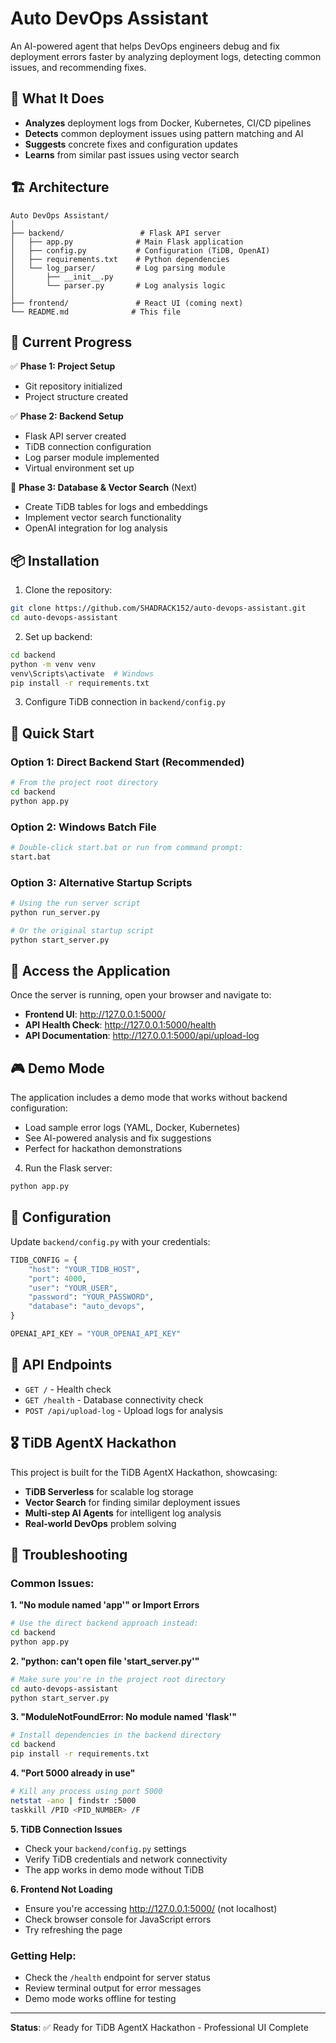 # Auto DevOps Assistant

An AI-powered agent that helps DevOps engineers debug and fix deployment errors faster by analyzing deployment logs, detecting common issues, and recommending fixes.

## 🎯 What It Does

- **Analyzes** deployment logs from Docker, Kubernetes, CI/CD pipelines
- **Detects** common deployment issues using pattern matching and AI
- **Suggests** concrete fixes and configuration updates
- **Learns** from similar past issues using vector search

## 🏗️ Architecture

```
Auto DevOps Assistant/
│
├── backend/                 # Flask API server
│   ├── app.py              # Main Flask application
│   ├── config.py           # Configuration (TiDB, OpenAI)
│   ├── requirements.txt    # Python dependencies
│   └── log_parser/         # Log parsing module
│       ├── __init__.py
│       └── parser.py       # Log analysis logic
│
├── frontend/               # React UI (coming next)
└── README.md              # This file
```

## 🚀 Current Progress

✅ **Phase 1: Project Setup**
- Git repository initialized
- Project structure created

✅ **Phase 2: Backend Setup** 
- Flask API server created
- TiDB connection configuration
- Log parser module implemented
- Virtual environment set up

🔄 **Phase 3: Database & Vector Search** (Next)
- Create TiDB tables for logs and embeddings
- Implement vector search functionality
- OpenAI integration for log analysis

## 📦 Installation

1. Clone the repository:
```bash
git clone https://github.com/SHADRACK152/auto-devops-assistant.git
cd auto-devops-assistant
```

2. Set up backend:
```bash
cd backend
python -m venv venv
venv\Scripts\activate  # Windows
pip install -r requirements.txt
```

3. Configure TiDB connection in `backend/config.py`

## 🚀 Quick Start

### Option 1: Direct Backend Start (Recommended)
```bash
# From the project root directory
cd backend
python app.py
```

### Option 2: Windows Batch File
```bash
# Double-click start.bat or run from command prompt:
start.bat
```

### Option 3: Alternative Startup Scripts
```bash
# Using the run server script
python run_server.py

# Or the original startup script
python start_server.py
```

## 📱 Access the Application

Once the server is running, open your browser and navigate to:
- **Frontend UI**: http://127.0.0.1:5000/
- **API Health Check**: http://127.0.0.1:5000/health
- **API Documentation**: http://127.0.0.1:5000/api/upload-log

## 🎮 Demo Mode

The application includes a demo mode that works without backend configuration:
- Load sample error logs (YAML, Docker, Kubernetes)
- See AI-powered analysis and fix suggestions
- Perfect for hackathon demonstrations

4. Run the Flask server:
```bash
python app.py
```

## 🔧 Configuration

Update `backend/config.py` with your credentials:

```python
TIDB_CONFIG = {
    "host": "YOUR_TIDB_HOST",
    "port": 4000,
    "user": "YOUR_USER",
    "password": "YOUR_PASSWORD", 
    "database": "auto_devops",
}

OPENAI_API_KEY = "YOUR_OPENAI_API_KEY"
```

## 📝 API Endpoints

- `GET /` - Health check
- `GET /health` - Database connectivity check  
- `POST /api/upload-log` - Upload logs for analysis

## 🎖️ TiDB AgentX Hackathon

This project is built for the TiDB AgentX Hackathon, showcasing:
- **TiDB Serverless** for scalable log storage
- **Vector Search** for finding similar deployment issues  
- **Multi-step AI Agents** for intelligent log analysis
- **Real-world DevOps** problem solving

## 🐛 Troubleshooting

### Common Issues:

**1. "No module named 'app'" or Import Errors**
```bash
# Use the direct backend approach instead:
cd backend
python app.py
```

**2. "python: can't open file 'start_server.py'"**
```bash
# Make sure you're in the project root directory
cd auto-devops-assistant
python start_server.py
```

**3. "ModuleNotFoundError: No module named 'flask'"**
```bash
# Install dependencies in the backend directory
cd backend
pip install -r requirements.txt
```

**4. "Port 5000 already in use"**
```bash
# Kill any process using port 5000
netstat -ano | findstr :5000
taskkill /PID <PID_NUMBER> /F
```

**5. TiDB Connection Issues**
- Check your `backend/config.py` settings
- Verify TiDB credentials and network connectivity
- The app works in demo mode without TiDB

**6. Frontend Not Loading**
- Ensure you're accessing http://127.0.0.1:5000/ (not localhost)
- Check browser console for JavaScript errors
- Try refreshing the page

### Getting Help:
- Check the `/health` endpoint for server status
- Review terminal output for error messages
- Demo mode works offline for testing

---

**Status**: ✅ Ready for TiDB AgentX Hackathon - Professional UI Complete
